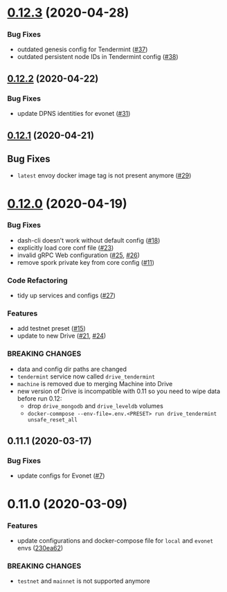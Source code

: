 # [0.12.3](https://github.com/dashevo/mn-bootstrap/compare/v0.12.2...v0.12.3) (2020-04-28)


### Bug Fixes

* outdated genesis config for Tendermint ([#37](https://github.com/dashevo/mn-bootstrap/issues/37))
* outdated persistent node IDs in Tendermint config ([#38](https://github.com/dashevo/mn-bootstrap/issues/38))



## [0.12.2](https://github.com/dashevo/mn-bootstrap/compare/v0.12.1...v0.12.2) (2020-04-22)


### Bug Fixes

* update DPNS identities for evonet ([#31](https://github.com/dashevo/mn-bootstrap/issues/31))


## [0.12.1](https://github.com/dashevo/mn-bootstrap/compare/v0.11.1...v0.12.0) (2020-04-21)


## Bug Fixes

* `latest` envoy docker image tag is not present anymore ([#29](https://github.com/dashevo/mn-bootstrap/issues/29))


# [0.12.0](https://github.com/dashevo/mn-bootstrap/compare/v0.11.1...v0.12.0) (2020-04-19)


### Bug Fixes

* dash-cli doesn't work without default config ([#18](https://github.com/dashevo/mn-bootstrap/issues/18))
* explicitly load core conf file ([#23](https://github.com/dashevo/mn-bootstrap/issues/23))
* invalid gRPC Web configuration ([#25](https://github.com/dashevo/mn-bootstrap/issues/25), [#26](https://github.com/dashevo/mn-bootstrap/issues/26))
* remove spork private key from сore config ([#11](https://github.com/dashevo/mn-bootstrap/issues/11))


### Code Refactoring

* tidy up services and configs ([#27](https://github.com/dashevo/mn-bootstrap/issues/27))


### Features

* add testnet preset ([#15](https://github.com/dashevo/mn-bootstrap/issues/15))
* update to new Drive ([#21](https://github.com/dashevo/mn-bootstrap/issues/21), [#24](https://github.com/dashevo/mn-bootstrap/issues/24))


### BREAKING CHANGES

* data and config dir paths are changed
* `tendermint` service now called `drive_tendermint`
* `machine` is removed due to merging Machine into Drive
* new version of Drive is incompatible with 0.11 so you need to wipe data before run 0.12:
  * drop `drive_mongodb` and `drive_leveldb` volumes
  * `docker-commpose --env-file=.env.<PRESET> run drive_tendermint unsafe_reset_all`


## 0.11.1 (2020-03-17)


### Bug Fixes

*  update configs for Evonet ([#7](https://github.com/dashevo/mn-bootstrap/issues/7))


# 0.11.0 (2020-03-09)


### Features

* update configurations and docker-compose file for `local` and `evonet` envs ([230ea62](https://github.com/dashevo/mn-bootstrap/commit/230ea62a856b986127eb3b8e52bf7a19a5169818))


### BREAKING CHANGES

* `testnet` and `mainnet` is not supported anymore
